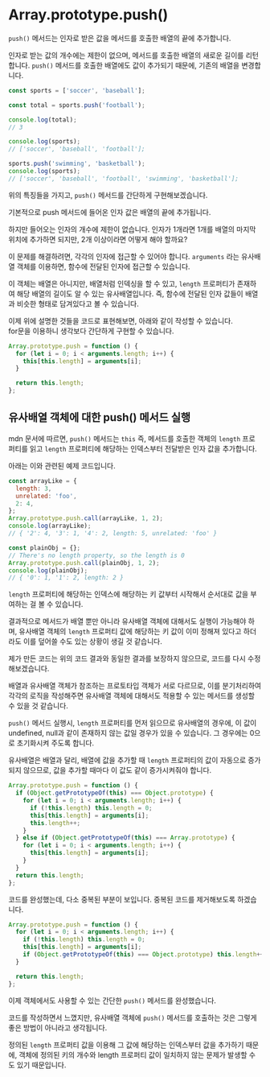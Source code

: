 # Array.prototype.push()

`push()` 메서드는 인자로 받은 값을 메서드를 호출한 배열의 끝에 추가합니다.

인자로 받는 값의 개수에는 제한이 없으며, 메서드를 호출한 배열의 새로운 길이를 리턴합니다.
`push()` 메서드를 호출한 배열에도 값이 추가되기 때문에, 기존의 배열을 변경합니다.

```javascript
const sports = ['soccer', 'baseball'];

const total = sports.push('football');

console.log(total);
// 3

console.log(sports);
// ['soccer', 'baseball', 'football'];

sports.push('swimming', 'basketball');
console.log(sports);
// ['soccer', 'baseball', 'football', 'swimming', 'basketball'];
```

위의 특징들을 가지고, `push()` 메서드를 간단하게 구현해보겠습니다.

기본적으로 push 메서드에 들어온 인자 값은 배열의 끝에 추가됩니다.

하지만 들어오는 인자의 개수에 제한이 없습니다. 인자가 1개라면 1개를 배열의 마지막 위치에 추가하면 되지만, 2개 이상이라면 어떻게 해야 할까요?

이 문제를 해결하려면, 각각의 인자에 접근할 수 있어야 합니다. `arguments` 라는 유사배열 객체를 이용하면, 함수에 전달된 인자에 접근할 수 있습니다.

이 객체는 배열은 아니지만, 배열처럼 인덱싱을 할 수 있고, `length` 프로퍼티가 존재하여 해당 배열의 길이도 알 수 있는 유사배열입니다. 즉, 함수에 전달된 인자 값들이 배열과 비슷한 형태로 담겨있다고 볼 수 있습니다.

이제 위에 설명한 것들을 코드로 표현해보면, 아래와 같이 작성할 수 있습니다.  
for문을 이용하니 생각보다 간단하게 구현할 수 있습니다.

```javascript
Array.prototype.push = function () {
  for (let i = 0; i < arguments.length; i++) {
    this[this.length] = arguments[i];
  }

  return this.length;
};
```

## 유사배열 객체에 대한 push() 메서드 실행

mdn 문서에 따르면, `push()` 메서드는 `this` 즉, 메서드를 호출한 객체의 `length` 프로퍼티를 읽고 `length` 프로퍼티에 해당하는 인덱스부터 전달받은 인자 값을 추가합니다.

아래는 이와 관련된 예제 코드입니다.

```javascript
const arrayLike = {
  length: 3,
  unrelated: 'foo',
  2: 4,
};
Array.prototype.push.call(arrayLike, 1, 2);
console.log(arrayLike);
// { '2': 4, '3': 1, '4': 2, length: 5, unrelated: 'foo' }

const plainObj = {};
// There's no length property, so the length is 0
Array.prototype.push.call(plainObj, 1, 2);
console.log(plainObj);
// { '0': 1, '1': 2, length: 2 }
```

`length` 프로퍼티에 해당하는 인덱스에 해당하는 키 값부터 시작해서 순서대로 값을 부여하는 걸 볼 수 있습니다.

결과적으로 메서드가 배열 뿐만 아니라 유사배열 객체에 대해서도 실행이 가능해야 하며, 유사배열 객체의 `length` 프로퍼티 값에 해당하는 키 값이 이미 정해져 있다고 하더라도 이를 덮어쓸 수도 있는 상황이 생길 것 같습니다.

제가 만든 코드는 위의 코드 결과와 동일한 결과를 보장하지 않으므로, 코드를 다시 수정해보겠습니다.

배열과 유사배열 객체가 참조하는 프로토타입 객체가 서로 다르므로, 이를 분기처리하여 각각의 로직을 작성해주면 유사배열 객체에 대해서도 적용할 수 있는 메서드를 생성할 수 있을 것 같습니다.

`push()` 메서드 실행시, `length` 프로퍼티를 먼저 읽으므로 유사배열의 경우에, 이 값이 undefined, null과 같이 존재하지 않는 값일 경우가 있을 수 있습니다. 그 경우에는 0으로 초기화시켜 주도록 합니다.

유사배열은 배열과 달리, 배열에 값을 추가할 때 `length` 프로퍼티의 값이 자동으로 증가되지 않으므로, 값을 추가할 때마다 이 값도 같이 증가시켜줘야 합니다.

```javascript
Array.prototype.push = function () {
  if (Object.getPrototypeOf(this) === Object.prototype) {
    for (let i = 0; i < arguments.length; i++) {
      if (!this.length) this.length = 0;
      this[this.length] = arguments[i];
      this.length++;
    }
  } else if (Object.getPrototypeOf(this) === Array.prototype) {
    for (let i = 0; i < arguments.length; i++) {
      this[this.length] = arguments[i];
    }
  }
  return this.length;
};
```

코드를 완성했는데, 다소 중복된 부분이 보입니다. 중복된 코드를 제거해보도록 하겠습니다.

```javascript
Array.prototype.push = function () {
  for (let i = 0; i < arguments.length; i++) {
    if (!this.length) this.length = 0;
    this[this.length] = arguments[i];
    if (Object.getPrototypeOf(this) === Object.prototype) this.length++;
  }

  return this.length;
};
```

이제 객체에서도 사용할 수 있는 간단한 `push()` 메서드를 완성했습니다.

코드를 작성하면서 느꼈지만, 유사배열 객체에 `push()` 메서드를 호출하는 것은 그렇게 좋은 방법이 아니라고 생각됩니다.

정의된 `length` 프로퍼티 값을 이용해 그 값에 해당하는 인덱스부터 값을 추가하기 때문에, 객체에 정의된 키의 개수와 length 프로퍼티 값이 일치하지 않는 문제가 발생할 수도 있기 때문입니다.
